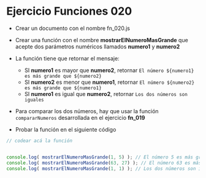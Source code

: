 # Ejercicio Funciones 020

* Crear un documento con el nombre fn_020.js
* Crear una función con el nombre **mostrarElNumeroMasGrande** que acepte dos parámetros numéricos llamados **numero1** y **numero2**
* La función tiene que retornar el mensaje:
  * SI **numero1** es mayor que **numero2**, retornar `El número ${numero1} es más grande que ${numero2}`
  * SI **numero2** es menor que **numero1**, retornar `El número ${numero2} es más grande que ${numero1}`
  * SI **numero1** es igual que **numero2**, retornar `Los dos números son iguales`

* Para comparar los dos números, hay que usar la función `compararNumeros` desarrollada en el ejercicio **fn_019**
* Probar la función en el siguiente código

```js
// codear acá la función


console.log( mostrarElNumeroMasGrande(1, 5) ); // El número 5 es más grande que 1
console.log( mostrarElNumeroMasGrande(63, 27) ); // El número 63 es más grande que 27
console.log( mostrarElNumeroMasGrande(1, 1) ); // Los dos números son iguales
```